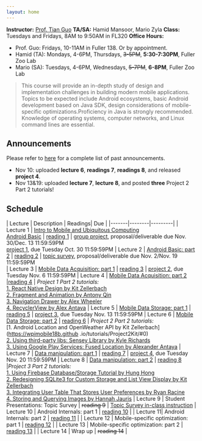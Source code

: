 ```yaml
---
layout: home
---
```


**Instructor:** [Prof. Tian Guo](http://tianguo.info/) 
**TA/SA:** Hamid Mansoor, Mario Zyla 
**Class:** Tuesdays and Fridays, 8AM to 9:50AM in FL320 
**Office Hours:**
  * Prof. Guo: Fridays, 10-11AM in Fuller 138. Or by appointment. 
  * Hamid (TA): Mondays, 4-6PM, Thursdays, ~~3-5PM~~, __5:30-7:30PM__, Fuller Zoo Lab 
  * Mario (SA): Tuesdays, 4-6PM, Wednesdays, ~~5-7PM~~, __6-8PM__, Fuller Zoo Lab 

> This course will provide an in-depth study of design and implementation challenges in building modern mobile applications. Topics to be expected include Android ecosystems, basic Android development based on Java SDK, design considerations of mobile-specific optimizations.Proficiency in Java is strongly recommended. Knowledge of operating systems, computer networks, and Linux command lines are essential. 

## Announcements
Please refer to [here](/revisions/) for a complete list of past announcements. 

- Nov 10: uploaded **lecture 6**, **readings 7**, **readings 8**, and released **project 4**. 
- Nov 13&19: uploaded **lecture 7**, **lecture 8**, and posted **three** Project 2 Part 2 tutorials! 


## Schedule  ##

| Lecture | Description | Readings| Due | 
|-------|--------|---------|
| Lecture 1 | [Intro to Mobile and Ubiquitous Computing <br> Android Basic](https://ia.wpi.edu/cs4518/resources.php) | [reading 1](https://ia.wpi.edu/cs4518/resources.php) | [group project](https://ia.wpi.edu/cs4518/resources.php), proposal/deliverable due Nov. 30/Dec. 13 11:59:59PM <br>  [project 1](https://ia.wpi.edu/cs4518/resources.php), due Tuesday Oct. 30 11:59:59PM
| Lecture 2 | [Android Basic: part 2](https://ia.wpi.edu/cs4518/resources.php) | [reading 2](https://ia.wpi.edu/cs4518/resources.php)  | [topic survey](https://ia.wpi.edu/cs4518/resources.php), proposal/deliverable due Nov. 2/Nov. 19 11:59:59PM <br>
| Lecture 3 | [Mobile Data Acquisition: part 1](https://ia.wpi.edu/cs4518/resources.php)  | [reading 3](https://ia.wpi.edu/cs4518/resources.php)    | [project 2](https://ia.wpi.edu/cs4518/resources.php), due Tuesday Nov. 6 11:59:59PM 
| Lecture 4 | [Mobile Data Acquisition: part 2](https://ia.wpi.edu/cs4518/resources.php)  |[reading 4](https://ia.wpi.edu/cs4518/resources.php)  | *Project 1 Part 2 tutorials:* <br> [1. React Native Design by Kit Zellerbach](https://wpimobile18b.github.io/tutorials/Project1Kit/#0) <br>[2. Fragment and Animation by Antony Qin](https://wpimobile18b.github.io/tutorials/Project1Antony/#0) <br> [3. Navigation Drawer by Alex Wheeler](https://wpimobile18b.github.io/tutorials/Project1AlexW/#0) <br> [4. RecyclerView by Alex Antaya](https://wpimobile18b.github.io/tutorials/Project1AlexA/#0)
| Lecture 5 | [Mobile Data Storage: part 1](https://ia.wpi.edu/cs4518/resources.php)   | [reading 5](https://ia.wpi.edu/cs4518/resources.php) | [project 3](https://ia.wpi.edu/cs4518/resources.php), due Tuesday Nov. 13 11:59:59PM 
| Lecture 6 | [Mobile Data Storage: part 2](https://ia.wpi.edu/cs4518/resources.php) | [reading 6](https://ia.wpi.edu/cs4518/resources.php) | *Project 2 Part 2 tutorials:* <br> [1. Android Location and OpenWeather API by Kit Zellerbach](https://wpimobile18b.github .io/tutorials/Project2Kit/#0) <br> [2. Using third-party libs: Sensey Library by Kyle Richards](https://wpimobile18b.github.io/tutorials/Project2KyleR/#0) <br> [3. Using Google Play Services: Fused Location by Alexander Antaya](https://wpimobile18b.github.io/tutorials/Project2AlexA/#0) 
| Lecture 7 | [Data manipulation: part 1](https://ia.wpi.edu/cs4518/resources.php) | [reading 7](https://ia.wpi.edu/cs4518/resources.php) | [project 4](https://ia.wpi.edu/cs4518/resources.php), due Tuesday Nov. 20 11:59:59PM 
| Lecture 8 | [Data manipulation: part 2](https://ia.wpi.edu/cs4518/resources.php) | [reading 8](https://ia.wpi.edu/cs4518/resources.php) |*Project 3 Part 2 tutorials:* <br> [1. Using Firebase Database/Storage Tutorial by Hung Hong](https://wpimobile18b.github.io/tutorials/Project3Hung/#0) <br> [2. Redesigning SQLite3 for Custom Storage and List View Display by Kit Zellerbach](https://wpimobile18b.github.io/tutorials/Project3Kit/#0) <br> [3. Integrating User Table That Stores User Preferences by Ryan Racine](https://wpimobile18b.github.io/tutorials/Project3Ryan/#0) <br> [4. Storing and Querying Images by Hannah Jauris](https://wpimobile18b.github.io/tutorials/Project3Hannah/#0)
| Lecture 9 | Student Presentations: Topic Survey | ~~reading 9~~ | [Topic Survey in-class instruction](https://wpimobile18b.github.io/tutorials/topicSurveyInstruction.md)
| Lecture 10 | Android Internals: part 1  | [reading 10](https://ia.wpi.edu/cs4518/resources.php) |
| Lecture 11| Android Internals: part 2 | [reading 11](https://ia.wpi.edu/cs4518/resources.php) | 
| Lecture 12 | Mobile-specific optimization: part 1    | [reading 12](url) |
| Lecture 13 | Mobile-specific optimization: part 2 | [reading 13](url) |
| Lecture 14 | Wrap up | ~~reading 14~~ | 
